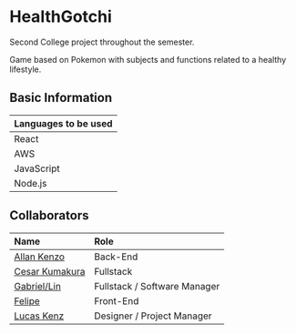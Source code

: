 # HealthGotchi
Second College project throughout the semester.

Game based on Pokemon with subjects and functions related to a healthy lifestyle.

## Basic Information
| Languages to be used  |
| ------------- |
| React  |
| AWS  |
| JavaScript  |
| Node.js  |

## Collaborators

| Name     | Role |
| :--- | :--- |
| [Allan Kenzo](https://github.com/AllanKenzo) | Back-End |
| [Cesar Kumakura](https://github.com/CesarKumakura) | Fullstack |
| [Gabriel/Lin](https://github.com/Heistoo) | Fullstack / Software Manager |
| [Felipe](https://github.com/felip-000) | Front-End |
| [Lucas Kenz](https://github.com/LucasKenz) | Designer / Project Manager |
